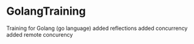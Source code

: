 # GolangTraining
Training for Golang (go language)
added reflections
added concurrency
added remote concurency
